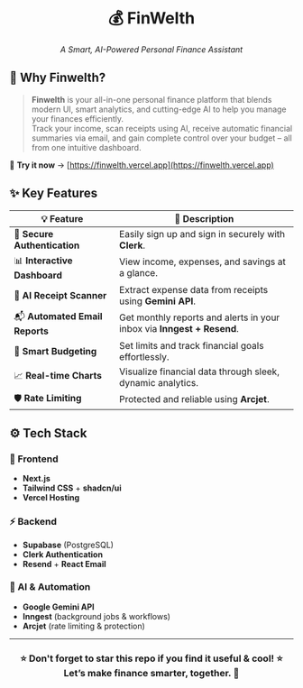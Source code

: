 <h1 align="center">💰 FinWelth</h1>
<p align="center"><i>A Smart, AI-Powered Personal Finance Assistant</i></p>

## 🔎 Why Finwelth?

> **Finwelth** is your all-in-one personal finance platform that blends modern UI, smart analytics, and cutting-edge AI to help you manage your finances efficiently.  
> Track your income, scan receipts using AI, receive automatic financial summaries via email, and gain complete control over your budget – all from one intuitive dashboard.

🔗 **Try it now** → [https://finwelth.vercel.app](https://finwelth.vercel.app)

## ✨ Key Features

| 💡 Feature                     | 🚀 Description                                                         |
| ------------------------------ | ---------------------------------------------------------------------- |
| 🔐 **Secure Authentication**   | Easily sign up and sign in securely with **Clerk**.                    |
| 📊 **Interactive Dashboard**   | View income, expenses, and savings at a glance.                        |
| 🤖 **AI Receipt Scanner**      | Extract expense data from receipts using **Gemini API**.               |
| 📬 **Automated Email Reports** | Get monthly reports and alerts in your inbox via **Inngest + Resend**. |
| 🎯 **Smart Budgeting**         | Set limits and track financial goals effortlessly.                     |
| 📈 **Real-time Charts**        | Visualize financial data through sleek, dynamic analytics.             |
| 🛡️ **Rate Limiting**           | Protected and reliable using **Arcjet**.                               |

## ⚙️ Tech Stack

### 🎨 Frontend

- **Next.js**
- **Tailwind CSS** + **shadcn/ui**
- **Vercel Hosting**

### ⚡ Backend

- **Supabase** (PostgreSQL)
- **Clerk Authentication**
- **Resend** + **React Email**

### 🤖 AI & Automation

- **Google Gemini API**
- **Inngest** (background jobs & workflows)
- **Arcjet** (rate limiting & protection)

---

<h3 align="center">⭐️ Don't forget to star this repo if you find it useful & cool! ⭐️
<br>Let’s make finance smarter, together. 🚀</h3>
